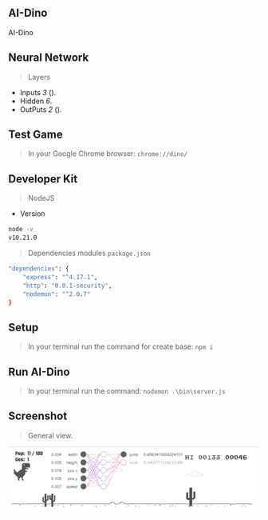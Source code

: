 ## AI-Dino
AI-Dino

## Neural Network
> Layers
- Inputs *3* ().
- Hidden *6*.
- OutPuts *2* ().

## Test Game
> In your Google Chrome browser:
`chrome://dino/`

## Developer Kit
> NodeJS
- Version
```sh
node -v
v10.21.0
```
> Dependencies modules `package.json`
```sh
"dependencies": {
    "express": "^4.17.1",
    "http": "0.0.1-security",
    "nodemon": "^2.0.7"
}
```

## Setup
> In your terminal run the command for create base:
`npm i`

## Run AI-Dino
> In your terminal run the command:
`nodemon .\bin\server.js`

## Screenshot
> General view.

![image1](public/images/image1.png)